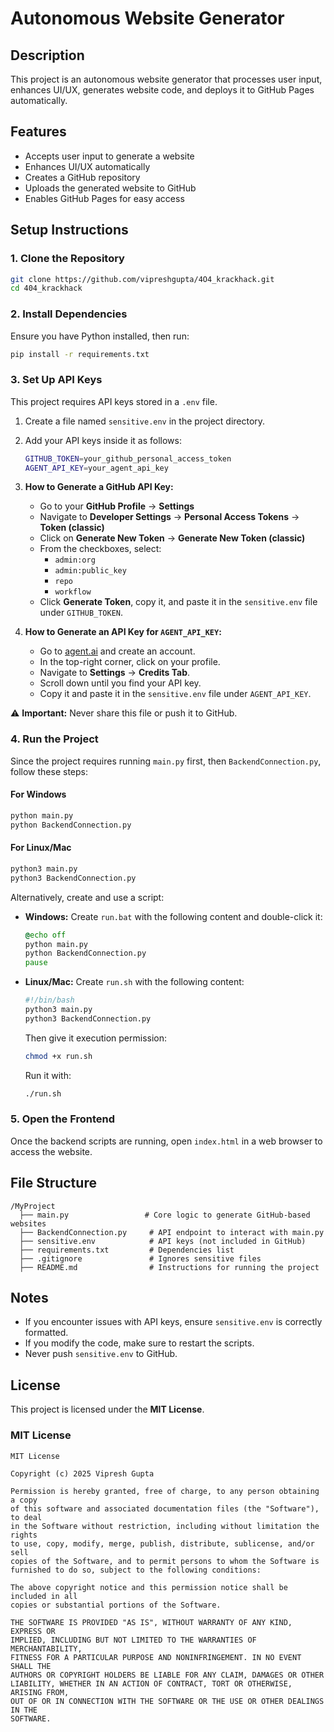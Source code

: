 # Autonomous Website Generator

## Description
This project is an autonomous website generator that processes user input, enhances UI/UX, generates website code, and deploys it to GitHub Pages automatically.

## Features
- Accepts user input to generate a website
- Enhances UI/UX automatically
- Creates a GitHub repository
- Uploads the generated website to GitHub
- Enables GitHub Pages for easy access

## Setup Instructions

### 1. Clone the Repository
```sh
git clone https://github.com/vipreshgupta/4O4_krackhack.git
cd 404_krackhack
```

### 2. Install Dependencies
Ensure you have Python installed, then run:
```sh
pip install -r requirements.txt
```

### 3. Set Up API Keys
This project requires API keys stored in a `.env` file.

1. Create a file named `sensitive.env` in the project directory.
2. Add your API keys inside it as follows:
   ```sh
   GITHUB_TOKEN=your_github_personal_access_token
   AGENT_API_KEY=your_agent_api_key
   ```
3. **How to Generate a GitHub API Key:**
   - Go to your **GitHub Profile** → **Settings**
   - Navigate to **Developer Settings** → **Personal Access Tokens** → **Token (classic)**
   - Click on **Generate New Token** → **Generate New Token (classic)**
   - From the checkboxes, select:
     - `admin:org`
     - `admin:public_key`
     - `repo`
     - `workflow`
   - Click **Generate Token**, copy it, and paste it in the `sensitive.env` file under `GITHUB_TOKEN`.

4. **How to Generate an API Key for `AGENT_API_KEY`:**
   - Go to [agent.ai](https://agent.ai) and create an account.
   - In the top-right corner, click on your profile.
   - Navigate to **Settings** → **Credits Tab**.
   - Scroll down until you find your API key.
   - Copy it and paste it in the `sensitive.env` file under `AGENT_API_KEY`.

⚠️ **Important:** Never share this file or push it to GitHub.

### 4. Run the Project
Since the project requires running `main.py` first, then `BackendConnection.py`, follow these steps:

#### **For Windows**
```sh
python main.py
python BackendConnection.py
```

#### **For Linux/Mac**
```sh
python3 main.py
python3 BackendConnection.py
```

Alternatively, create and use a script:

- **Windows:** Create `run.bat` with the following content and double-click it:
  ```bat
  @echo off
  python main.py
  python BackendConnection.py
  pause
  ```
- **Linux/Mac:** Create `run.sh` with the following content:
  ```sh
  #!/bin/bash
  python3 main.py
  python3 BackendConnection.py
  ```
  Then give it execution permission:
  ```sh
  chmod +x run.sh
  ```
  Run it with:
  ```sh
  ./run.sh
  ```

### 5. Open the Frontend
Once the backend scripts are running, open `index.html` in a web browser to access the website.

## File Structure
```
/MyProject
  ├── main.py                 # Core logic to generate GitHub-based websites
  ├── BackendConnection.py     # API endpoint to interact with main.py
  ├── sensitive.env            # API keys (not included in GitHub)
  ├── requirements.txt         # Dependencies list
  ├── .gitignore               # Ignores sensitive files
  ├── README.md                # Instructions for running the project
```

## Notes
- If you encounter issues with API keys, ensure `sensitive.env` is correctly formatted.
- If you modify the code, make sure to restart the scripts.
- Never push `sensitive.env` to GitHub.

## License
This project is licensed under the **MIT License**.

### MIT License
```
MIT License

Copyright (c) 2025 Vipresh Gupta

Permission is hereby granted, free of charge, to any person obtaining a copy
of this software and associated documentation files (the "Software"), to deal
in the Software without restriction, including without limitation the rights
to use, copy, modify, merge, publish, distribute, sublicense, and/or sell
copies of the Software, and to permit persons to whom the Software is
furnished to do so, subject to the following conditions:

The above copyright notice and this permission notice shall be included in all
copies or substantial portions of the Software.

THE SOFTWARE IS PROVIDED "AS IS", WITHOUT WARRANTY OF ANY KIND, EXPRESS OR
IMPLIED, INCLUDING BUT NOT LIMITED TO THE WARRANTIES OF MERCHANTABILITY,
FITNESS FOR A PARTICULAR PURPOSE AND NONINFRINGEMENT. IN NO EVENT SHALL THE
AUTHORS OR COPYRIGHT HOLDERS BE LIABLE FOR ANY CLAIM, DAMAGES OR OTHER
LIABILITY, WHETHER IN AN ACTION OF CONTRACT, TORT OR OTHERWISE, ARISING FROM,
OUT OF OR IN CONNECTION WITH THE SOFTWARE OR THE USE OR OTHER DEALINGS IN THE
SOFTWARE.
```


